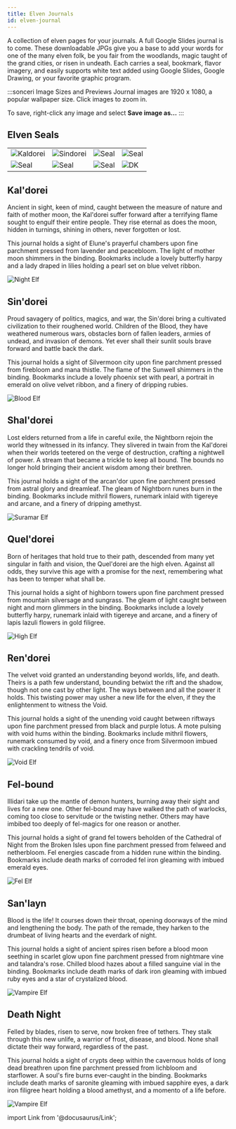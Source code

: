 ```yaml
---
title: Elven Journals
id: elven-journal
---
```


A collection of elven pages for your journals. A full Google Slides journal is to come. These downloadable JPGs give you a base to add your words for one of the many elven folk, be you fair from the woodlands, magic taught of the grand cities, or risen in undeath. Each carries a seal, bookmark, flavor imagery, and easily supports white text added using Google Slides, Google Drawing, or your favorite graphic program.

:::sonceri Image Sizes and Previews
Journal images are 1920 x 1080, a popular wallpaper size. Click images to zoom in.

To save, right-click any image and select **Save image as...**
:::

## Elven Seals

<div class="info-plain">

| | | | |
|--|--|--|--|
|![Kaldorei](/img/journal/seal-nelf.png) |![Sindorei](/img/journal/seal-belf.png) | ![Seal](/img/journal/seal-nightborn.png)| ![Seal](/img/journal/seal-helf.png) |
|![Seal](/img/journal/seal-void.png) |![Seal](/img/journal/seal-illidari.png) |![Seal](/img/journal/seal-sanlayn.png) |![DK](/img/journal/seal-dk.png)  |

</div>

## Kal'dorei

Ancient in sight, keen of mind, caught between the measure of nature and faith of mother moon, the Kal'dorei suffer forward after a terrifying flame sought to engulf their entire people. They rise eternal as does the moon, hidden in turnings, shining in others, never forgotten or lost.

This journal holds a sight of Elune's prayerful chambers upon fine parchment pressed from lavender and peacebloom. The light of mother moon shimmers in the binding. Bookmarks include a lovely butterfly harpy and a lady draped in lilies holding a pearl set on blue velvet ribbon.

![Night Elf](/img/journal/journal-nightelf.jpg)

## Sin'dorei

Proud savagery of politics, magics, and war, the Sin'dorei bring a cultivated civilization to their roughened world. Children of the Blood, they have weathered numerous wars, obstacles born of fallen leaders, armies of undead, and invasion of demons. Yet ever shall their sunlit souls brave forward and battle back the dark.

This journal holds a sight of Silvermoon city upon fine parchment pressed from firebloom and mana thistle. The flame of the Sunwell shimmers in the binding. Bookmarks include a lovely phoenix set with pearl, a portrait in emerald on olive velvet ribbon, and a finery of dripping rubies.

![Blood Elf](/img/journal/journal-bloodelf.jpg)

## Shal'dorei

Lost elders returned from a life in careful exile, the Nightborn rejoin the world they witnessed in its infancy. They slivered in twain from the Kal'dorei when their worlds teetered on the verge of destruction, crafting a nightwell of power. A stream that became a trickle to keep all bound. The bounds no longer hold bringing their ancient wisdom among their brethren.

This journal holds a sight of the arcan'dor upon fine parchment pressed from astral glory and dreamleaf. The gleam of Nightborn runes burn in the binding. Bookmarks include mithril flowers, runemark inlaid with tigereye and arcane, and a finery of dripping amethyst.

![Suramar Elf](/img/journal/journal-nightborn.jpg)

## Quel'dorei

Born of heritages that hold true to their path, descended from many yet singular in faith and vision, the Quel'dorei are the high elven. Against all odds, they survive this age with a promise for the next, remembering what has been to temper what shall be.

This journal holds a sight of highborn towers upon fine parchment pressed from mountain silversage and sungrass. The gleam of light caught between night and morn glimmers in the binding. Bookmarks include a lovely butterfly harpy, runemark inlaid with tigereye and arcane, and a finery of lapis lazuli flowers in gold filigree.

![High Elf](/img/journal/journal-highelf.jpg)

## Ren'dorei

The velvet void granted an understanding beyond worlds, life, and death. Theirs is a path few understand, bounding betwixt the rift and the shadow, though not one cast by other light. The ways between and all the power it holds. This twisting power may usher a new life for the elven, if they the enlightenment to witness the Void.

This journal holds a sight of the unending void caught between riftways upon fine parchment pressed from black and purple lotus. A mote pulsing with void hums within the binding. Bookmarks include mithril flowers, runemark consumed by void, and a finery once from Silvermoon imbued with crackling tendrils of void.

![Void Elf](/img/journal/journal-voidelf.jpg)

## Fel-bound

Illidari take up the mantle of demon hunters, burning away their sight and lives for a new one. Other fel-bound may have walked the path of warlocks, coming too close to servitude or the twisting nether. Others may have imbibed too deeply of fel-magics for one reason or another.

This journal holds a sight of grand fel towers beholden of the Cathedral of Night from the Broken Isles upon fine parchment pressed from felweed and netherbloom. Fel energies cascade from a hidden rune within the binding. Bookmarks include death marks of corroded fel iron gleaming with imbued emerald eyes.

![Fel Elf](/img/journal/journal-illidari.jpg)

## San'layn

Blood is the life! It courses down their throat, opening doorways of the mind and lengthening the body. The path of the remade, they harken to the drumbeat of living hearts and the everdark of night.

This journal holds a sight of ancient spires risen before a blood moon seething in scarlet glow upon fine parchment pressed from nightmare vine and talandra's rose. Chilled blood hazes about a filled sanguine vial in the binding. Bookmarks include death marks of dark iron gleaming with imbued ruby eyes and a star of crystalized blood.

![Vampire Elf](/img/journal/journal-sanlayn.jpg)

## Death Night

Felled by blades, risen to serve, now broken free of tethers. They stalk through this new unlife, a warrior of frost, disease, and blood. None shall dictate their way forward, regardless of the past. 

This journal holds a sight of crypts deep within the cavernous holds of long dead breathren upon fine parchment pressed from lichbloom and starflower. A soul's fire burns ever-caught in the binding. Bookmarks include death marks of saronite gleaming with imbued sapphire eyes, a dark iron filigree heart holding a blood amethyst, and a momento of a life before.

![Vampire Elf](/img/journal/journal-dk.jpg)

import Link from '@docusaurus/Link';